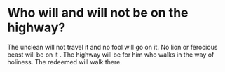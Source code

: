 # Who will and will not be on the highway?

The unclean will not travel it and no fool will go on it. No lion or ferocious beast will be on it . The highway will be for him who walks in the way of holiness. The redeemed will walk there.
